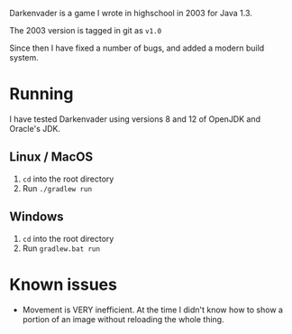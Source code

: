 Darkenvader is a game I wrote in highschool in 2003 for Java 1.3.

The 2003 version is tagged in git as `v1.0`

Since then I have fixed a number of bugs, and added a modern build system.

# Running
I have tested Darkenvader using versions 8 and 12 of OpenJDK and Oracle's JDK.

## Linux / MacOS
1. `cd` into the root directory
2. Run `./gradlew run`

## Windows
1. `cd` into the root directory
2. Run `gradlew.bat run`

# Known issues
* Movement is VERY inefficient. At the time I didn't know how to show a portion
  of an image without reloading the whole thing.
